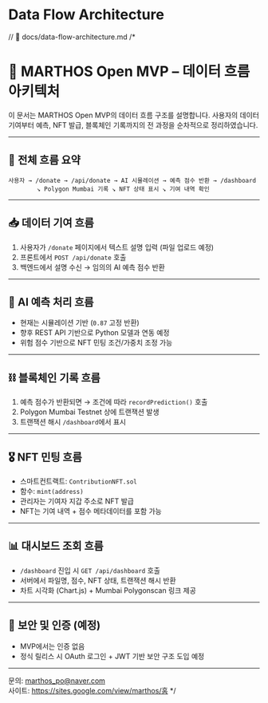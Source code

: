 # Data Flow Architecture
// 📄 docs/data-flow-architecture.md
/*
# 🔄 MARTHOS Open MVP – 데이터 흐름 아키텍처

이 문서는 MARTHOS Open MVP의 데이터 흐름 구조를 설명합니다. 사용자의 데이터 기여부터 예측, NFT 발급, 블록체인 기록까지의 전 과정을 순차적으로 정리하였습니다.

---

## 🧭 전체 흐름 요약

```plaintext
사용자 → /donate → /api/donate → AI 시뮬레이션 → 예측 점수 반환 → /dashboard
        ↘ Polygon Mumbai 기록 ↘ NFT 상태 표시 ↘ 기여 내역 확인
```

---

## 📥 데이터 기여 흐름

1. 사용자가 `/donate` 페이지에서 텍스트 설명 입력 (파일 업로드 예정)
2. 프론트에서 `POST /api/donate` 호출
3. 백엔드에서 설명 수신 → 임의의 AI 예측 점수 반환

---

## 🤖 AI 예측 처리 흐름

- 현재는 시뮬레이션 기반 (`0.87` 고정 반환)
- 향후 REST API 기반으로 Python 모델과 연동 예정
- 위험 점수 기반으로 NFT 민팅 조건/가중치 조정 가능

---

## ⛓ 블록체인 기록 흐름

1. 예측 점수가 반환되면 → 조건에 따라 `recordPrediction()` 호출
2. Polygon Mumbai Testnet 상에 트랜잭션 발생
3. 트랜잭션 해시 `/dashboard`에서 표시

---

## 🎖 NFT 민팅 흐름

- 스마트컨트랙트: `ContributionNFT.sol`
- 함수: `mint(address)`
- 관리자는 기여자 지갑 주소로 NFT 발급
- NFT는 기여 내역 + 점수 메타데이터를 포함 가능

---

## 📊 대시보드 조회 흐름

- `/dashboard` 진입 시 `GET /api/dashboard` 호출
- 서버에서 파일명, 점수, NFT 상태, 트랜잭션 해시 반환
- 차트 시각화 (Chart.js) + Mumbai Polygonscan 링크 제공

---

## 🔐 보안 및 인증 (예정)
- MVP에서는 인증 없음
- 정식 릴리스 시 OAuth 로그인 + JWT 기반 보안 구조 도입 예정

---

문의: marthos_po@naver.com  
사이트: https://sites.google.com/view/marthos/홈
*/
